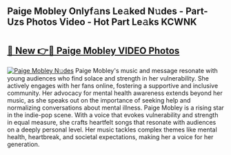 ## Paige Mobley Onlyf𝚊ns Le𝚊ked N𝚞des - Part-Uzs Photos Video - Hot Part Le𝚊ks KCWNK

# <h2><a href="http://ac34154.deff.icu/?id=Paige+Mobley">🔗 New 👉🔴 Paige Mobley VIDEO Photos</a></h2>

[![Paige Mobley N𝚞des](https://i.imgur.com/rIISA9y.gif)](http://ac34154.deff.icu/?id=Paige+Mobley)
Paige Mobley's music and message resonate with young audiences who find solace and strength in her vulnerability. She actively engages with her fans online, fostering a supportive and inclusive community. Her advocacy for mental health awareness extends beyond her music, as she speaks out on the importance of seeking help and normalizing conversations about mental illness. Paige Mobley is a rising star in the indie-pop scene. With a voice that evokes vulnerability and strength in equal measure, she crafts heartfelt songs that resonate with audiences on a deeply personal level. Her music tackles complex themes like mental health, heartbreak, and societal expectations, making her a voice for her generation.
